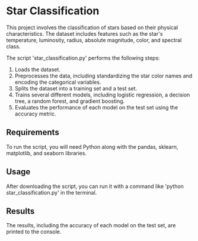 
# Star Classification

This project involves the classification of stars based on their physical characteristics. The dataset includes features such as the star's temperature, luminosity, radius, absolute magnitude, color, and spectral class.

The script 'star_classification.py' performs the following steps:

1. Loads the dataset.
2. Preprocesses the data, including standardizing the star color names and encoding the categorical variables.
3. Splits the dataset into a training set and a test set.
4. Trains several different models, including logistic regression, a decision tree, a random forest, and gradient boosting.
5. Evaluates the performance of each model on the test set using the accuracy metric.

## Requirements

To run the script, you will need Python along with the pandas, sklearn, matplotlib, and seaborn libraries.

## Usage

After downloading the script, you can run it with a command like 'python star_classification.py' in the terminal.

## Results

The results, including the accuracy of each model on the test set, are printed to the console.

